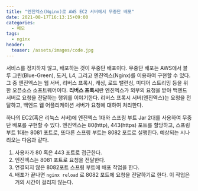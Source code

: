 ```yaml
---
title: "엔진엑스(Nginx)로 AWS EC2 서버에서 무중단 배포"
date: 2021-08-17T16:13:15+09:00
categories:
  - 메모
tags:
  - nginx
header:
  teaser: /assets/images/code.jpg
---
```


서비스를 정지하지 않고, 배포하는 것이 무중단 배포이다. 무중단 배포는 AWS에서 블루 그린(Blue-Green), 도커, L4, 그리고 엔진엑스(Nginx)를 이용하여 구현할 수 있다. 그 중 엔진엑스는 웹 서버, 리버스 프록시, 캐싱, 로드 밸런싱, 미디어 스트리밍 등을 위한 오픈소스 소프트웨어이다. **리버스 프록시**란 엔진엑스가 외부의 요청을 받아 백엔드 서버로 요청을 전달하는 행위를 이야기한다. 리버스 프록시 서버(엔진엑스)는 요청을 전달하고, 백엔드 웹 어플리케이션 서버가 요청에 대하여 처리한다. 

하나의 EC2(혹은 리눅스 서버)에 엔진엑스 1대와 스프링 부트 Jar 2대를 사용하여 무중단 배포를 구현할 수 있다. 엔진엑스는 80(http), 443(https) 포트를 할당하고, 스프링 부트 1대는 8081 포트로, 또다른 스프링 부트는 8082 포트로 실행한다. 예상되는 시나리오는 다음과 같다.

1. 사용자가 80 혹은 443 포트로 접근한다.
2. 엔진엑스는 8081 포트로 요청을 전달한다.
3. 연결되지 않은 8082포트 스프링 부트에 배포 작업을 한다.
4. 배포가 끝나면 `nginx reload` 로 8082 포트에 요청을 전달하기로 한다. 이 작업은 거의 시간이 걸리지 않는다. 
